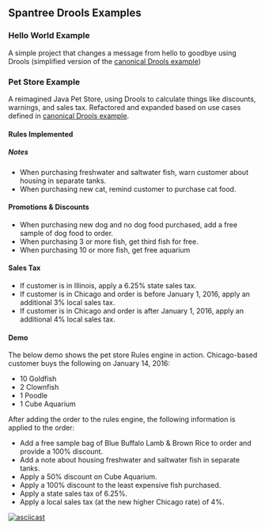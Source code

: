 ## Spantree Drools Examples

### Hello World Example

A simple project that changes a message from hello to goodbye using Drools (simplified version of
the [canonical Drools example](https://github.com/droolsjbpm/drools/blob/master/drools-examples/src/main/resources/org/drools/examples/helloworld/HelloWorld.drl))

### Pet Store Example

A reimagined Java Pet Store, using Drools to calculate things like discounts, warnings, and sales tax. Refactored and expanded based on use cases defined in [canonical Drools example](https://github.com/droolsjbpm/drools/blob/master/drools-examples/src/main/resources/org/drools/examples/petstore/PetStore.drl).

#### Rules Implemented

##### Notes

* When purchasing freshwater and saltwater fish, warn customer about housing in separate tanks.
* When purchasing new cat, remind customer to purchase cat food.

#### Promotions & Discounts

* When purchasing new dog and no dog food purchased, add a free sample of dog food to order.
* When purchasing 3 or more fish, get third fish for free.
* When purchasing 10 or more fish, get free aquarium

#### Sales Tax

* If customer is in Illinois, apply a 6.25% state sales tax.
* If customer is in Chicago and order is before January 1, 2016, apply an additional 3% local sales tax.
* If customer is in Chicago and order is after January 1, 2016, apply an additional 4% local sales tax.

#### Demo

The below demo shows the pet store Rules engine in action. Chicago-based customer buys the following on January 14, 2016:

* 10 Goldfish
* 2 Clownfish
* 1 Poodle
* 1 Cube Aquarium

After adding the order to the rules engine, the following information is applied to the order:

* Add a free sample bag of Blue Buffalo Lamb & Brown Rice to order and provide a 100% discount.
* Add a note about housing freshwater and saltwater fish in separate tanks.
* Apply a 50% discount on Cube Aquarium.
* Apply a 100% discount to the least expensive fish purchased.
* Apply a state sales tax of 6.25%.
* Apply a local sales tax (at the new higher Chicago rate) of 4%.

[![asciicast](https://asciinema.org/a/3lp2vh750kz3lyfq5iqp8g3xt.png)](https://asciinema.org/a/3lp2vh750kz3lyfq5iqp8g3xt)
